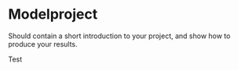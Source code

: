 # Modelproject

Should contain a short introduction to your project, and show how to produce your results.

Test
